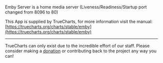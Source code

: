 Emby Server is a home media server (Liveness/Readiness/Startup port changed from 8096 to 80)

This App is supplied by TrueCharts, for more information visit the manual: [https://truecharts.org/charts/stable/emby](https://truecharts.org/charts/stable/emby)

---

TrueCharts can only exist due to the incredible effort of our staff.
Please consider making a [donation](https://truecharts.org/sponsor) or contributing back to the project any way you can!
